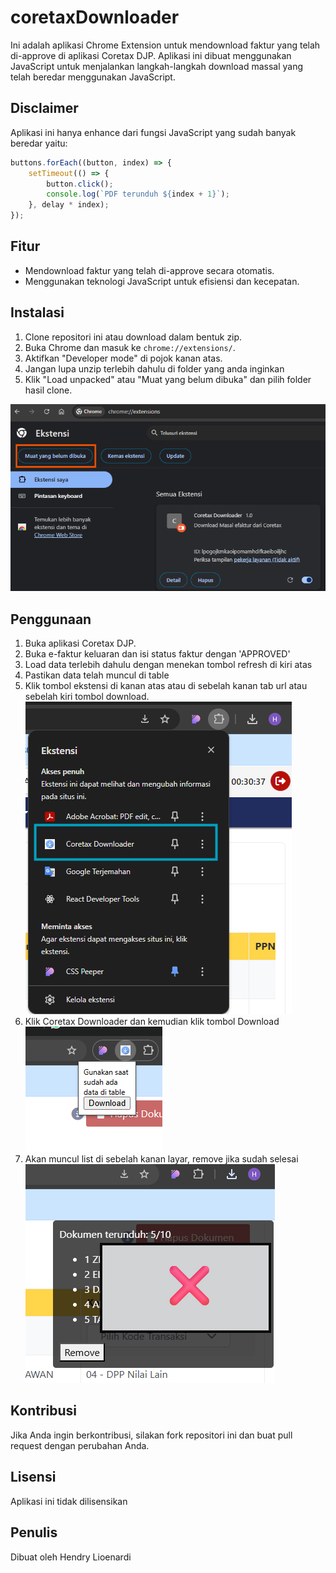 # coretaxDownloader

Ini adalah aplikasi Chrome Extension untuk mendownload faktur yang telah di-approve di aplikasi Coretax DJP. Aplikasi ini dibuat menggunakan JavaScript untuk menjalankan langkah-langkah download massal yang telah beredar menggunakan JavaScript.

## Disclaimer

Aplikasi ini hanya enhance dari fungsi JavaScript yang sudah banyak beredar yaitu:

```javascript
buttons.forEach((button, index) => {
    setTimeout(() => {
        button.click();
        console.log(`PDF terunduh ${index + 1}`);
    }, delay * index);
});
```

## Fitur
- Mendownload faktur yang telah di-approve secara otomatis.
- Menggunakan teknologi JavaScript untuk efisiensi dan kecepatan.

## Instalasi
1. Clone repositori ini atau download dalam bentuk zip.
2. Buka Chrome dan masuk ke `chrome://extensions/`.
3. Aktifkan "Developer mode" di pojok kanan atas.
4. Jangan lupa unzip terlebih dahulu di folder yang anda inginkan
5. Klik "Load unpacked" atau "Muat yang belum dibuka" dan pilih folder hasil clone.

![Halaman Extension](./images/extension_page.png)

## Penggunaan
1. Buka aplikasi Coretax DJP.
2. Buka e-faktur keluaran dan isi status faktur dengan 'APPROVED'
3. Load data terlebih dahulu dengan menekan tombol refresh di kiri atas
4. Pastikan data telah muncul di table 
5. Klik tombol ekstensi di kanan atas atau di sebelah kanan tab url atau sebelah kiri tombol download.
![Extension List](./images/extension_list.png)
6. Klik Coretax Downloader dan kemudian klik tombol Download 
![Halaman Extension](./images/extension_button.png)
7. Akan muncul list di sebelah kanan layar, remove jika sudah selesai
![Extension Running](./images/extension_on_run.png)

## Kontribusi
Jika Anda ingin berkontribusi, silakan fork repositori ini dan buat pull request dengan perubahan Anda.

## Lisensi
Aplikasi ini tidak dilisensikan 

## Penulis
Dibuat oleh Hendry Lioenardi
